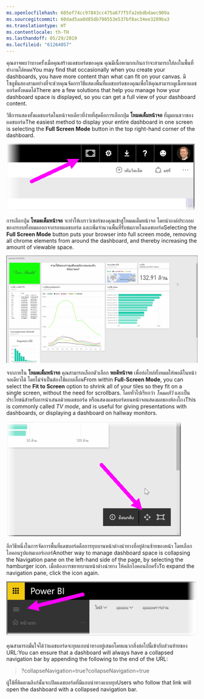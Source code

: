 ```yaml
---
ms.openlocfilehash: 605ef74cc97843cc475a677f5fa2ebdbdaec909a
ms.sourcegitcommit: 60dad5aa0d85db790553e537bf8ac34ee3289ba3
ms.translationtype: HT
ms.contentlocale: th-TH
ms.lasthandoff: 05/29/2019
ms.locfileid: "61264057"
---
```

<span data-ttu-id="f87b4-101">คุณอาจพบว่าบางครั้งเมื่อคุณสร้างแดชบอร์ดของคุณ คุณมีเนื้อหามากเกินกว่าจะสามารถใส่ลงในพื้นที่ทำงานได้หมด</span><span class="sxs-lookup"><span data-stu-id="f87b4-101">You may find that occasionally when you create your dashboards, you have more content than what can fit on your canvas.</span></span> <span data-ttu-id="f87b4-102">มีโซลูชันสองสามอย่างที่จะช่วยคุณจัดการวิธีแสดงพื้นที่แดชบอร์ดของคุณเพื่อให้คุณสามารถดูเนื้อหาแดชบอร์ดทั้งหมดได้</span><span class="sxs-lookup"><span data-stu-id="f87b4-102">There are a few solutions that help you manage how your dashboard space is displayed, so you can get a full view of your dashboard content.</span></span>

<span data-ttu-id="f87b4-103">วิธีการแสดงทั้งแดชบอร์ดในหน้าจอเดียวที่ง่ายที่สุดคือการเลือกปุ่ม **โหมดเต็มหน้าจอ** ที่มุมบนขวาของแดชบอร์ด</span><span class="sxs-lookup"><span data-stu-id="f87b4-103">The easiest method to display your entire dashboard in one screen is selecting the **Full Screen Mode** button in the top right-hand corner of the dashboard.</span></span>

![](media/4-4e-get-more-dashboard-space/4-4e_1.png)

<span data-ttu-id="f87b4-104">การเลือกปุ่ม **โหมดเต็มหน้าจอ** จะทำให้เบราว์เซอร์ของคุณเข้าสู่โหมดเต็มหน้าจอ โดยนำองค์ประกอบของกรอบทั้งหมดออกจากรอบแดชบอร์ด และเพิ่มจำนวนพื้นที่รับชมภายในแดชบอร์ด</span><span class="sxs-lookup"><span data-stu-id="f87b4-104">Selecting the **Full Screen Mode** button puts your browser into full screen mode, removing all chrome elements from around the dashboard, and thereby increasing the amount of viewable space.</span></span>

![](media/4-4e-get-more-dashboard-space/4-4e_2.png)

<span data-ttu-id="f87b4-105">จากภายใน **โหมดเต็มหน้าจอ** คุณสามารถเลือกตัวเลือก **พอดีหน้าจอ** เพื่อย่อไทล์ทั้งหมดให้พอดีในหน้าจอเดียวได้ โดยไม่จำเป็นต้องใช้แถบเลื่อน</span><span class="sxs-lookup"><span data-stu-id="f87b4-105">From within **Full-Screen Mode**, you can select the **Fit to Screen** option to shrink all of your tiles so they fit on a single screen, without the need for scrollbars.</span></span> <span data-ttu-id="f87b4-106">โดยทั่วไปเรียกว่า *โหมดทีวี* และเป็นประโยชน์สำหรับการนำเสนอด้วยแดชบอร์ด หรือแสดงแดชบอร์ดบนหน้าจอแสดงผลของห้องโถง</span><span class="sxs-lookup"><span data-stu-id="f87b4-106">This is commonly called *TV mode*, and is useful for giving presentations with dashboards, or displaying a dashboard on hallway monitors.</span></span>

![](media/4-4e-get-more-dashboard-space/4-4e_3.png)

<span data-ttu-id="f87b4-107">อีกวิธีหนึ่งในการจัดการพื้นที่แดชบอร์ดคือการยุบบานหน้าต่างนำทางที่อยู่ด้านซ้ายของหน้า โดยเลือกไอคอนรูปแฮมเบอร์เกอร์</span><span class="sxs-lookup"><span data-stu-id="f87b4-107">Another way to manage dashboard space is collapsing the Navigation pane on the left-hand side of the page, by selecting the hamburger icon.</span></span> <span data-ttu-id="f87b4-108">เมื่อต้องการขยายบานหน้าต่างนำทาง ให้คลิกไอคอนอีกครั้ง</span><span class="sxs-lookup"><span data-stu-id="f87b4-108">To expand the navigation pane, click the icon again.</span></span>

![](media/4-4e-get-more-dashboard-space/4-4e_4.png)

<span data-ttu-id="f87b4-109">คุณสามารถมั่นใจได้ว่าแดชบอร์ดจะยุบแถบนำทางอยู่เสมอโดยผนวกสิ่งต่อไปนี้เข้ากับส่วนท้ายของ URL:</span><span class="sxs-lookup"><span data-stu-id="f87b4-109">You can ensure that a dashboard will always have a collapsed navigation bar by appending the following to the end of the URL:</span></span>

> <span data-ttu-id="f87b4-110">?collapseNavigation=true</span><span class="sxs-lookup"><span data-stu-id="f87b4-110">?collapseNavigation=true</span></span>
> 
> 

<span data-ttu-id="f87b4-111">ผู้ใช้ที่ติดตามลิงก์นั้นจะเปิดแดชบอร์ดที่มีแถบนำทางแบบยุบ</span><span class="sxs-lookup"><span data-stu-id="f87b4-111">Users who follow that link will open the dashboard with a collapsed navigation bar.</span></span>

